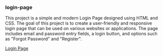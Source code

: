 <h3>login-page</h3>
<p>This project is a simple and modern Login Page designed using HTML and CSS. The goal of this project is to create a user-friendly and responsive login page that can be used on various websites or applications. The page includes email and password entry fields, a login button, and options such as "Forgot Password" and "Register".</p>
<a href="#">Login Page</a>
